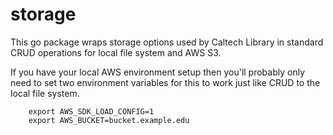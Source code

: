 
# storage

This go package wraps storage options used by Caltech Library in standard CRUD operations
for local file system and AWS S3.

If you have your local AWS environment setup then you'll probably only need to set two
environment variables for this to work just like CRUD to the local file system.

```shell
    export AWS_SDK_LOAD_CONFIG=1
    export AWS_BUCKET=bucket.example.edu
```


